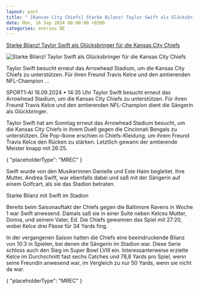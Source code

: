 ```yaml
---
layout: post
title: " [Kansas City Chiefs] Starke Bilanz! Taylor Swift als Glücksbringer für die Kansas City Chiefs"
date: Mon, 16 Sep 2024 08:00:00 +0200
categories: entries DE
---
```

[Starke Bilanz! Taylor Swift als Glücksbringer für die Kansas City Chiefs](https://www.sport1.de/news/us-sport/nfl/2024/09/starke-bilanz-taylor-swift-als-glucksbringer-fur-die-kansas-city-chiefs)

![Starke Bilanz! Taylor Swift als Glücksbringer für die Kansas City Chiefs](https://reshape.sport1.de/c/t/145bf72f-be4d-4f82-95b2-64345349de83/1200x630)

Taylor Swift besucht erneut das Arrowhead Stadium, um die Kansas City Chiefs zu unterstützen. Für ihren Freund Travis Kelce und den amtierenden NFL-Champion ...

SPORT1-AI 16.09.2024 • 14:35 Uhr Taylor Swift besucht erneut das Arrowhead Stadium, um die Kansas City Chiefs zu unterstützen. Für ihren Freund Travis Kelce und den amtierenden NFL-Champion dient die Sängerin als Glückbringer.

Taylor Swift hat am Sonntag erneut das Arrowhead Stadium besucht, um die Kansas City Chiefs in ihrem Duell gegen die Cincinnati Bengals zu unterstützen. Die Pop-Ikone erschien in Chiefs-Kleidung, um ihrem Freund Travis Kelce den Rücken zu stärken. Letztlich gewann der amtierende Meister knapp mit 26:25.

{ "placeholderType": "MREC" }

Swift wurde von den Musikerinnen Danielle und Este Haim begleitet. Ihre Mutter, Andrea Swift, war ebenfalls dabei und saß mit der Sängerin auf einem Golfcart, als sie das Stadion betraten.

Starke Bilanz mit Swift im Stadion

Bereits beim Saisonauftakt der Chiefs gegen die Baltimore Ravens in Woche 1 war Swift anwesend. Damals saß sie in einer Suite neben Kelces Mutter, Donna, und seinem Vater, Ed. Die Chiefs gewannen das Spiel mit 27:20, wobei Kelce drei Pässe für 34 Yards fing.

In der vergangenen Saison hatten die Chiefs eine beeindruckende Bilanz von 10:3 in Spielen, bei denen die Sängerin im Stadion war. Diese Serie schloss auch den Sieg im Super Bowl LVIII ein. Interessanterweise erzielte Kelce im Durchschnitt fast sechs Catches und 78,8 Yards pro Spiel, wenn seine Freundin anwesend war, im Vergleich zu nur 50 Yards, wenn sie nicht da war.

{ "placeholderType": "MREC" }

